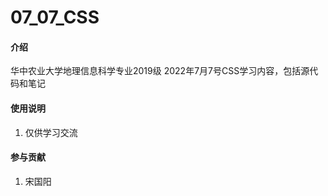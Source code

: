 # 07_07_CSS

#### 介绍
华中农业大学地理信息科学专业2019级
2022年7月7号CSS学习内容，包括源代码和笔记

#### 使用说明

1.  仅供学习交流

#### 参与贡献

1.  宋国阳
